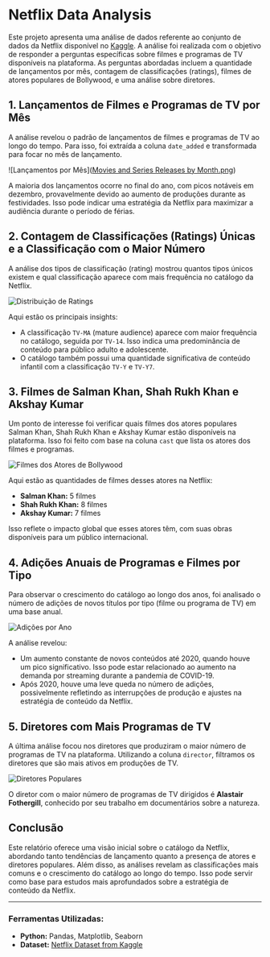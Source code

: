 # Netflix Data Analysis

Este projeto apresenta uma análise de dados referente ao conjunto de dados da Netflix disponível no [Kaggle](https://www.kaggle.com/datasets/ankulsharma150/netflix-data-analysis). A análise foi realizada com o objetivo de responder a perguntas específicas sobre filmes e programas de TV disponíveis na plataforma. As perguntas abordadas incluem a quantidade de lançamentos por mês, contagem de classificações (ratings), filmes de atores populares de Bollywood, e uma análise sobre diretores.

## 1. Lançamentos de Filmes e Programas de TV por Mês

A análise revelou o padrão de lançamentos de filmes e programas de TV ao longo do tempo. Para isso, foi extraída a coluna `date_added` e transformada para focar no mês de lançamento.

![Lançamentos por Mês]([Movies and Series Releases by Month.png](https://github.com/MarcoABsouza/Netflix-Data-Analysis/blob/main/Movies%20and%20Series%20Releases%20by%20Month.png))

A maioria dos lançamentos ocorre no final do ano, com picos notáveis em dezembro, provavelmente devido ao aumento de produções durante as festividades. Isso pode indicar uma estratégia da Netflix para maximizar a audiência durante o período de férias.

## 2. Contagem de Classificações (Ratings) Únicas e a Classificação com o Maior Número

A análise dos tipos de classificação (rating) mostrou quantos tipos únicos existem e qual classificação aparece com mais frequência no catálogo da Netflix.

![Distribuição de Ratings]([link-para-o-gráfico](https://github.com/MarcoABsouza/Netflix-Data-Analysis/blob/main/Unique%20Rating%20Values%20and%20Their%20Frequency.png))

Aqui estão os principais insights:
- A classificação `TV-MA` (mature audience) aparece com maior frequência no catálogo, seguida por `TV-14`. Isso indica uma predominância de conteúdo para público adulto e adolescente.
- O catálogo também possui uma quantidade significativa de conteúdo infantil com a classificação `TV-Y` e `TV-Y7`.

## 3. Filmes de Salman Khan, Shah Rukh Khan e Akshay Kumar

Um ponto de interesse foi verificar quais filmes dos atores populares Salman Khan, Shah Rukh Khan e Akshay Kumar estão disponíveis na plataforma. Isso foi feito com base na coluna `cast` que lista os atores dos filmes e programas.

![Filmes dos Atores de Bollywood](link-para-o-gráfico)

Aqui estão as quantidades de filmes desses atores na Netflix:
- **Salman Khan:** 5 filmes
- **Shah Rukh Khan:** 8 filmes
- **Akshay Kumar:** 7 filmes

Isso reflete o impacto global que esses atores têm, com suas obras disponíveis para um público internacional.

## 4. Adições Anuais de Programas e Filmes por Tipo

Para observar o crescimento do catálogo ao longo dos anos, foi analisado o número de adições de novos títulos por tipo (filme ou programa de TV) em uma base anual.

![Adições por Ano](link-para-o-gráfico)

A análise revelou:
- Um aumento constante de novos conteúdos até 2020, quando houve um pico significativo. Isso pode estar relacionado ao aumento na demanda por streaming durante a pandemia de COVID-19.
- Após 2020, houve uma leve queda no número de adições, possivelmente refletindo as interrupções de produção e ajustes na estratégia de conteúdo da Netflix.

## 5. Diretores com Mais Programas de TV

A última análise focou nos diretores que produziram o maior número de programas de TV na plataforma. Utilizando a coluna `director`, filtramos os diretores que são mais ativos em produções de TV.

![Diretores Populares](link-para-o-gráfico)

O diretor com o maior número de programas de TV dirigidos é **Alastair Fothergill**, conhecido por seu trabalho em documentários sobre a natureza.

## Conclusão

Este relatório oferece uma visão inicial sobre o catálogo da Netflix, abordando tanto tendências de lançamento quanto a presença de atores e diretores populares. Além disso, as análises revelam as classificações mais comuns e o crescimento do catálogo ao longo do tempo. Isso pode servir como base para estudos mais aprofundados sobre a estratégia de conteúdo da Netflix.

---

### Ferramentas Utilizadas:
- **Python:** Pandas, Matplotlib, Seaborn
- **Dataset:** [Netflix Dataset from Kaggle](https://www.kaggle.com/datasets/ankulsharma150/netflix-data-analysis)

